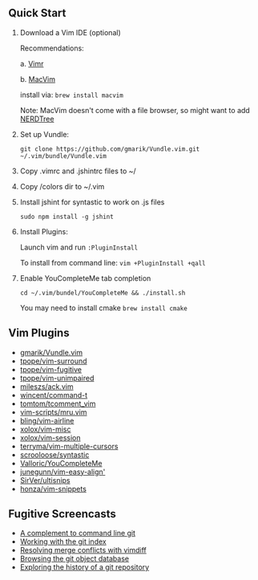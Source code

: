 ## Quick Start

1. Download a Vim IDE (optional)

   Recommendations:

   a. [Vimr](http://vimr.org/)

   b. [MacVim](https://code.google.com/p/macvim/)

      install via: `brew install macvim`

      Note: MacVim doesn't come with a file browser, so might want to add [NERDTree](https://github.com/scrooloose/nerdtree)
2. Set up Vundle:

   `git clone https://github.com/gmarik/Vundle.vim.git ~/.vim/bundle/Vundle.vim`
3. Copy .vimrc and .jshintrc files to ~/

4. Copy /colors dir to ~/.vim
5. Install jshint for syntastic to work on .js files

   `sudo npm install -g jshint`
6. Install Plugins:

   Launch vim and run `:PluginInstall`

   To install from command line: `vim +PluginInstall +qall`
7. Enable YouCompleteMe tab completion

   `cd ~/.vim/bundel/YouCompleteMe && ./install.sh`

   You may need to install cmake `brew install cmake`

## Vim Plugins
* [gmarik/Vundle.vim](http://github.com/gmarik/Vundle.vim)
* [tpope/vim-surround](http://github.com/tpope/vim-surround)
* [tpope/vim-fugitive](http://github.com/tpope/vim-fugitive)
* [tpope/vim-unimpaired](http://github.com/tpope/vim-unimpaired)
* [mileszs/ack.vim](https://github.com/mileszs/ack.vim)
* [wincent/command-t](http://github.com/wincent/command-t)
* [tomtom/tcomment_vim](http://github.com/tomtom/tcomment_vim)
* [vim-scripts/mru.vim](http://github.com/vim-scripts/mru.vim)
* [bling/vim-airline](http://github.com/bling/vim-airline)
* [xolox/vim-misc](http://github.com/xolox/vim-misc)
* [xolox/vim-session](http://github.com/xolox/vim-session)
* [terryma/vim-multiple-cursors](http://github.com/terryma/vim-multiple-cursors)
* [scrooloose/syntastic](http://github.com/scrooloose/syntastic)
* [Valloric/YouCompleteMe](http://github.com/Valloric/YouCompleteMe)
* [junegunn/vim-easy-align'](http://github.com/junegunn/vim-easy-align)
* [SirVer/ultisnips](http://github.com/SirVer/ultisnips)
* [honza/vim-snippets](http://github.com/honza/vim-snippets)

## Fugitive Screencasts
* [A complement to command line git](http://vimcasts.org/e/31)
* [Working with the git index](http://vimcasts.org/e/32)
* [Resolving merge conflicts with vimdiff](http://vimcasts.org/e/33)
* [Browsing the git object database](http://vimcasts.org/e/34)
* [Exploring the history of a git repository](http://vimcasts.org/e/35)
